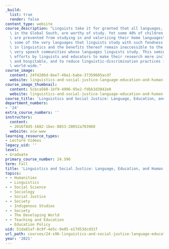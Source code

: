 ```yaml
---
_build:
  list: true
  render: false
content_type: website
course_description: "Linguists take it for granted that all languages, including languages\
  \ in the Global South, are worthy of study. Yet some 40% of children in the world\
  \ are prevented from studying in and valorizing their home languages\u2014including\
  \ some of the very languages that linguists study with such fondness. So much research\
  \ in linguistics and the benefits thereof remain inaccessible to the bulk of the\
  \ very speech communities whose languages linguists study. This seminar examines\
  \ efforts by linguists and educators to make their research more inclusive, accessible,\
  \ and hospitable, and to reduce linguistic-discrimination practices in various communities\
  \ world-wide."
course_image:
  content: 24fd286d-8ee7-48a1-babe-37359605acd7
  website: linguistics-and-social-justice-language-education-and-human-rights
course_image_thumbnail:
  content: 5cbca560-1bf9-4996-95e2-fdbb3d3842e8
  website: linguistics-and-social-justice-language-education-and-human-rights
course_title: 'Linguistics and Social Justice: Language, Education, and Human Rights'
department_numbers:
- '24'
extra_course_numbers: ''
instructors:
  content:
  - 2016f8d5-1682-1bec-8853-20052a703968
  website: ocw-www
learning_resource_types:
- Lecture Videos
legacy_uid: ''
level:
- Graduate
primary_course_number: 24.S96
term: Fall
title: 'Linguistics and Social Justice: Language, Education, and Human Rights'
topics:
- - Humanities
  - Linguistics
- - Social Science
  - Sociology
  - Social Justice
- - Society
  - Indigenous Studies
- - Society
  - The Developing World
- - Teaching and Education
  - Education Policy
uid: 51da81af-8c9f-4e5c-9e05-e17d53dcd31f
url_path: courses/24-s96-linguistics-and-social-justice-language-education-and-human-rights-fall-2021
year: '2021'
---
```

